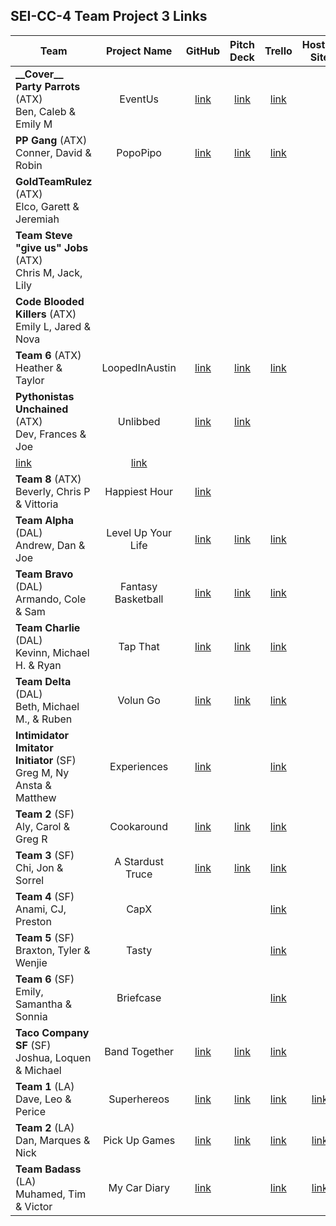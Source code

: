 ## SEI-CC-4 Team Project 3 Links

| Team | Project Name | GitHub | Pitch Deck | Trello | Hosted Site |
|---|:---:|:---:|:---:|:---:|:---:|
| **\_\_Cover\_\_ Party Parrots** (ATX)<br>Ben, Caleb & Emily M | EventUs | [link](https://github.com/ManliestBen/EventUs) | [link](https://docs.google.com/presentation/d/1OT_RDEHj0WkTT491Q2uGVndk18ljhklRSpTLNGARV9c/edit) | [link](https://trello.com/b/7x3lbQZp/unit-3-project-sei) |  |
| **PP Gang** (ATX)<br>Conner, David & Robin | PopoPipo | [link](https://github.com/robified/PopoPipo) | [link](https://docs.google.com/presentation/d/1CbD-Lmh8Juw45oZl10vWsDRVLaolzaLF2_E1RR1xqps/edit?usp=sharing) | [link](https://trello.com/b/ARZrtXpf/popopipo-board) |  |
| **GoldTeamRulez** (ATX)<br>Elco, Garett & Jeremiah |  |  |  |  |  |
| **Team Steve "give us" Jobs** (ATX)<br>Chris M, Jack, Lily |  |  |  |  |  |
| **Code Blooded Killers** (ATX)<br>Emily L, Jared & Nova |  |  |  |  |  |
| **Team 6** (ATX)<br>Heather & Taylor | LoopedInAustin | [link](https://github.com/tlacerte/Loopedin-Austin) | [link](https://docs.google.com/presentation/d/1yvYs6ppsYkMtqd35dhv4-v68OH3iBtPjccIgoyZAOX8/edit) | [link](https://trello.com/b/weeRXQke/project-3-schedule) |  |
| **Pythonistas Unchained** (ATX)<br>Dev, Frances & Joe | Unlibbed | [link](https://github.com/SleepyJosus/django-unlibbed) | [link](https://docs.google.com/presentation/d/1uwseGUwtcYWAlPSTb-Kys7gZiOxlntK2aqg0_D6EOhA/edit?usp=sharing)
 | [link](https://trello.com/b/pGK9J44a) | [link](https://djangounlibbed.herokuapp.com/) |
| **Team 8** (ATX)<br>Beverly, Chris P & Vittoria | Happiest Hour | [link](https://github.com/600rrchris/happiest-hour) |  |  |  |
| **Team Alpha** (DAL)<br>Andrew, Dan & Joe | Level Up Your Life | [link](https://github.com/atheismann/level-up-your-life) |[link](https://prezi.com/view/oYGYcBhg8116jjREbPZE/)  | [link](https://trello.com/b/bxij6mUm/p3-level-up-your-life) |  |
| **Team Bravo** (DAL)<br>Armando, Cole & Sam | Fantasy Basketball | [link](https://github.com/41Holmes41/fantasybasketball/) |[link](https://docs.google.com/presentation/d/1NAnM5GLKJ8GUX599V-fQfVGySubPp-6krl31lqP6rYU/edit)| [link](https://trello.com/b/UGYE7yuI/project-3-team-bravo)|  |
| **Team Charlie** (DAL)<br>Kevinn, Michael H. &  Ryan | Tap That | [link](https://github.com/RyanPGeorge/tapthat) |[link](https://docs.google.com/presentation/d/1fTyJLPLKMeMsSu6bcPHOVit5xpE_7hb_NPUdugkBEVk/edit?ts=5d790fc7#slide=id.p) | [link](https://trello.com/b/g6wZvrSL/project-3) |  |
| **Team Delta** (DAL)<br>Beth, Michael M., & Ruben | Volun Go | [link](https://github.com/bethsmith0623/Volun_Go) | [link](https://docs.google.com/presentation/d/1Dk0PctT_g3AA0mQx8NKE249GFP4qO3Gg1lq3aBN9WB8/edit#slide=id.g35f391192_00) | [link](https://trello.com/b/2graod5Y/volun-go) |  |
| **Intimidator Imitator Initiator** (SF)<br>Greg M, Ny Ansta & Matthew | Experiences | [link](https://github.com/g-merrill/experiences-app) |  | [link](https://trello.com/b/XF41OcI0/airbnb-experiences) |  |
| **Team 2** (SF)<br>Aly, Carol & Greg R | Cookaround | [link](https://github.com/franics925/cook_around) | [link](https://docs.google.com/presentation/d/1DNAjXGBXbbPf6wL9p9H0ejlKsjO_Jow6QXtbjNTSpVk/edit#slide=id.p) | [link](https://trello.com/b/Ia4cBX5M/cookaround) |  |
| **Team 3** (SF)<br>Chi, Jon & Sorrel | A Stardust Truce | [link](https://github.com/Chi37/a-stardust-truce) | [link](https://docs.google.com/presentation/d/1Vz4RZZBMdJfMy1-LDVcohWqV8bO3dF8WlZT9SNuVkrA/edit#slide=id.p) | [link](https://trello.com/b/vyfWUQB2/data-structures) |  |
| **Team 4** (SF)<br>Anami, CJ, Preston | CapX |  |  | [link](https://trello.com/b/yg1hEwqj/capx) |  |
| **Team 5** (SF)<br>Braxton, Tyler & Wenjie | Tasty |  |  | [link](https://trello.com/b/PjRlStrU/project3) |  |
| **Team 6** (SF)<br>Emily, Samantha & Sonnia | Briefcase |  |  | [link](https://trello.com/b/jD2WqWJw/project3-briefcase) |  |
| **Taco Company SF** (SF)<br>Joshua, Loquen & Michael | Band Together | [link](https://github.com/Loquen/band-together) | [link](https://docs.google.com/presentation/d/1QtojdQ5hULlSEvOOO0AZ-4bkRSuf6MyDMpl70IFd09k/edit#slide=id.p) | [link](https://trello.com/b/WUt3ITnz/main) |  |
| **Team 1** (LA)<br>Dave, Leo & Perice | Superhereos | [link](https://github.com/davekoncsol/superheroes) | [link](https://docs.google.com/presentation/d/1KtwkOS2cJRs6ORalX-9EHZPRSteWnNjZSGBqhrgOQXs/edit#slide=id.gd9c453428_0_16) | [link](https://trello.com/b/emGKBwIe/superheroes) | [link](http://superhero-database-sei.herokuapp.com/) |
| **Team 2** (LA)<br>Dan, Marques & Nick | Pick Up Games | [link](https://github.com/nbai123/PickUpGames) | [link](https://docs.google.com/presentation/d/1uWzLqHEuwEoaMsfE9DB3Ieob1LWd_TW9JjK3GkK9crs/edit#slide=id.p) | [link](https://trello.com/b/4jZaSAc0/pick-up-games-python-django-project) | [link](https://pick-up-games.herokuapp.com/) |
| **Team Badass** (LA)<br>Muhamed, Tim & Victor | My Car Diary | [link](https://github.com/TimeForZeros/myCarDiaryApp) |  | [link](https://trello.com/b/fvz76Kyc/my-car-diary) | [link](http://mycardiary.herokuapp.com/) |

